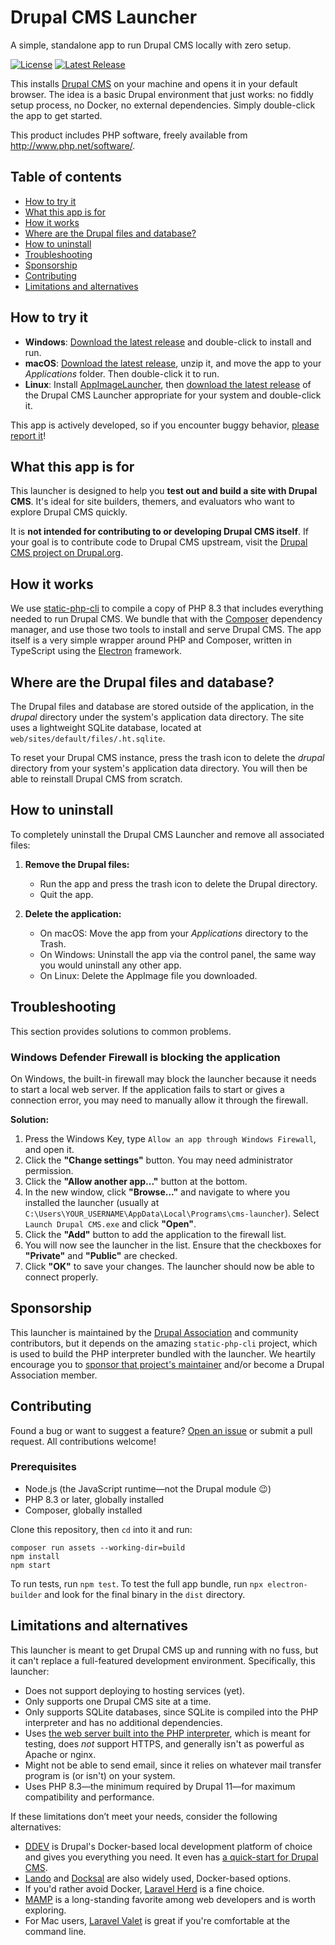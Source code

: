 # Drupal CMS Launcher

A simple, standalone app to run Drupal CMS locally with zero setup.

[![License](https://img.shields.io/github/license/drupal/cms-launcher)](LICENSE)
[![Latest Release](https://img.shields.io/github/v/tag/drupal/cms-launcher
)](https://github.com/drupal/cms-launcher/releases)

This installs [Drupal CMS](https://new.drupal.org/drupal-cms) on your machine and opens it in your default browser. The idea is a basic Drupal environment that just works: no fiddly setup process, no Docker, no external dependencies. Simply double-click the app to get started.

This product includes PHP software, freely available from <http://www.php.net/software/>.

## Table of contents

- [How to try it](#how-to-try-it)
- [What this app is for](#what-this-app-is-for)
- [How it works](#how-it-works)
- [Where are the Drupal files and database?](#where-are-the-drupal-files-and-database)
- [How to uninstall](#how-to-uninstall)
- [Troubleshooting](#troubleshooting)
- [Sponsorship](#sponsorship)
- [Contributing](#contributing)
- [Limitations and alternatives](#limitations-and-alternatives)

## How to try it

* **Windows**: [Download the latest release](https://github.com/drupal/cms-launcher/releases/latest/download/Drupal_CMS-Windows.exe) and double-click to install and run.
* **macOS**: [Download the latest release](https://github.com/drupal/cms-launcher/releases/latest/download/Drupal_CMS-macOS.zip), unzip it, and move the app to your _Applications_ folder. Then double-click it to run.
* **Linux**: Install [AppImageLauncher](https://github.com/TheAssassin/AppImageLauncher), then [download the latest release](github.com/drupal/cms-launcher/releases/latest) of the Drupal CMS Launcher appropriate for your system and double-click it.

This app is actively developed, so if you encounter buggy behavior, [please report it](https://github.com/drupal/cms-launcher/issues)!

## What this app is for

This launcher is designed to help you **test out and build a site with Drupal CMS**. It's ideal for site builders, themers, and evaluators who want to explore Drupal CMS quickly. 

It is **not intended for contributing to or developing Drupal CMS itself**. If your goal is to contribute code to Drupal CMS upstream, visit the [Drupal CMS project on Drupal.org](https://www.drupal.org/project/drupal_cms).

## How it works

We use [static-php-cli](https://static-php.dev/) to compile a copy of PHP 8.3 that includes everything needed to run Drupal CMS. We bundle that with the [Composer](https://getcomposer.org/) dependency manager, and use those two tools to install and serve Drupal CMS. The app itself is a very simple wrapper around PHP and Composer, written in TypeScript using the [Electron](https://www.electronjs.org/) framework.

## Where are the Drupal files and database?

The Drupal files and database are stored outside of the application, in the _drupal_ directory under the system's application data directory. The site uses a lightweight SQLite database, located at `web/sites/default/files/.ht.sqlite`.

To reset your Drupal CMS instance, press the trash icon to delete the _drupal_ directory from your system's application data directory. You will then be able to reinstall Drupal CMS from scratch.

## How to uninstall

To completely uninstall the Drupal CMS Launcher and remove all associated files:

1. **Remove the Drupal files:**
   - Run the app and press the trash icon to delete the Drupal directory.
   - Quit the app.

2. **Delete the application:**
   - On macOS: Move the app from your _Applications_ directory to the Trash.
   - On Windows: Uninstall the app via the control panel, the same way you would uninstall any other app.
   - On Linux: Delete the AppImage file you downloaded.

## Troubleshooting

This section provides solutions to common problems.

### Windows Defender Firewall is blocking the application

On Windows, the built-in firewall may block the launcher because it needs to start a local web server. If the application fails to start or gives a connection error, you may need to manually allow it through the firewall.

**Solution:**

1.  Press the Windows Key, type `Allow an app through Windows Firewall`, and open it.
2.  Click the **"Change settings"** button. You may need administrator permission.
3.  Click the **"Allow another app..."** button at the bottom.
4. In the new window, click **"Browse..."** and navigate to where you installed the launcher (usually at `C:\Users\YOUR_USERNAME\AppData\Local\Programs\cms-launcher`). Select `Launch Drupal CMS.exe` and click **"Open"**.
5.  Click the **"Add"** button to add the application to the firewall list.
6.  You will now see the launcher in the list. Ensure that the checkboxes for **"Private"** and **"Public"** are checked.
7.  Click **"OK"** to save your changes. The launcher should now be able to connect properly.

## Sponsorship

This launcher is maintained by the [Drupal Association](https://www.drupal.org/association) and community contributors, but it depends on the amazing `static-php-cli` project, which is used to build the PHP interpreter bundled with the launcher. We heartily encourage you to [sponsor that project's maintainer](https://github.com/sponsors/crazywhalecc) and/or become a Drupal Association member.

## Contributing

Found a bug or want to suggest a feature? [Open an issue](https://github.com/drupal/cms-launcher/issues) or submit a pull request. All contributions welcome!

### Prerequisites

* Node.js (the JavaScript runtime—not the Drupal module 😉)
* PHP 8.3 or later, globally installed
* Composer, globally installed

Clone this repository, then `cd` into it and run:

```shell
composer run assets --working-dir=build
npm install
npm start
```

To run tests, run `npm test`. To test the full app bundle, run `npx electron-builder` and look for the final binary in the `dist` directory.

## Limitations and alternatives

This launcher is meant to get Drupal CMS up and running with no fuss, but it can't replace a full-featured development environment. Specifically, this launcher:

* Does not support deploying to hosting services (yet).
* Only supports one Drupal CMS site at a time.
* Only supports SQLite databases, since SQLite is compiled into the PHP interpreter and has no additional dependencies.
* Uses [the web server built into the PHP interpreter](https://www.php.net/manual/en/features.commandline.webserver.php), which is meant for testing, does _not_ support HTTPS, and generally isn't as powerful as Apache or nginx.
* Might not be able to send email, since it relies on whatever mail transfer program is (or isn't) on your system.
* Uses PHP 8.3—the minimum required by Drupal 11—for maximum compatibility and performance.

If these limitations don’t meet your needs, consider the following alternatives:

* [DDEV](https://ddev.com) is Drupal's Docker-based local development platform of choice and gives you everything you need. It even has [a quick-start for Drupal CMS](https://ddev.readthedocs.io/en/stable/users/quickstart/#drupal-drupal-cms).
* [Lando](https://lando.dev/) and [Docksal](https://docksal.io/) are also widely used, Docker-based options.
* If you'd rather avoid Docker, [Laravel Herd](https://herd.laravel.com/) is a fine choice.
* [MAMP](http://mamp.info/) is a long-standing favorite among web developers and is worth exploring.
* For Mac users, [Laravel Valet](https://laravel.com/docs/11.x/valet) is great if you're comfortable at the command line.

